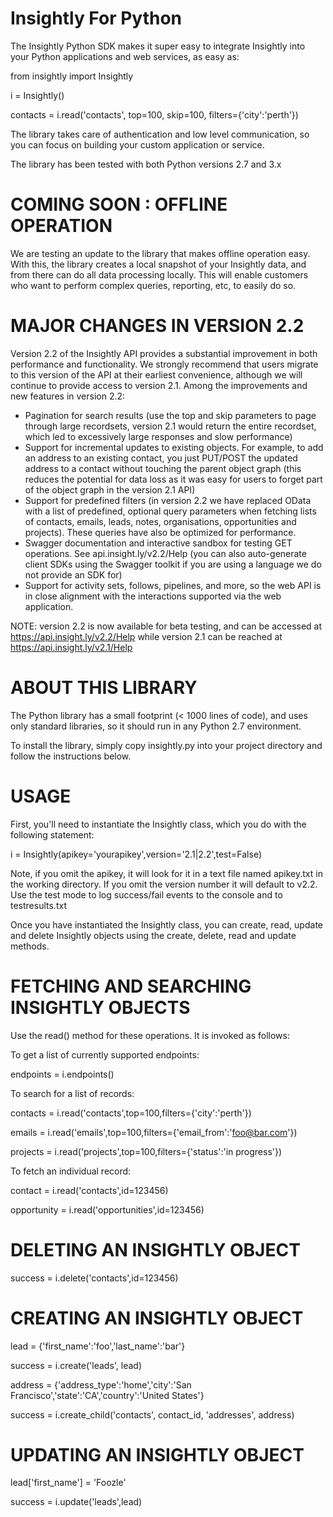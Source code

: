 Insightly For Python
======

The Insightly Python SDK makes it super easy to integrate Insightly into your Python applications and web services, as easy as:

  from insightly import Insightly
  
  i = Insightly()
  
  contacts = i.read('contacts', top=100, skip=100, filters={'city':'perth'})

The library takes care of authentication and low level communication, so you can focus on building your custom application or service.

The library has been tested with both Python versions 2.7 and 3.x

COMING SOON : OFFLINE OPERATION
===============================

We are testing an update to the library that makes offline operation easy. With this, the library creates a local snapshot
of your Insightly data, and from there can do all data processing locally. This will enable customers who want to perform
complex queries, reporting, etc, to easily do so. 

MAJOR CHANGES IN VERSION 2.2
============================

Version 2.2 of the Insightly API provides a substantial improvement in both performance and functionality. We strongly recommend that users migrate to this version of the API at their earliest convenience, although we will continue to provide access to version 2.1. Among the improvements and new features in version 2.2:

* Pagination for search results (use the top and skip parameters to page through large recordsets, version 2.1 would return the entire recordset, which led to excessively large responses and slow performance)
* Support for incremental updates to existing objects. For example, to add an address to an existing contact, you just PUT/POST the updated address to a contact without touching the parent object graph (this reduces the potential for data loss as it was easy for users to forget part of the object graph in the version 2.1 API)
* Support for predefined filters (in version 2.2 we have replaced OData with a list of predefined, optional query parameters when fetching lists of contacts, emails, leads, notes, organisations, opportunities and projects). These queries have also be optimized for performance.
* Swagger documentation and interactive sandbox for testing GET operations. See api.insight.ly/v2.2/Help (you can also auto-generate client SDKs using the Swagger toolkit if you are using a language we do not provide an SDK for)
* Support for activity sets, follows, pipelines, and more, so the web API is in close alignment with the interactions supported via the web application.

NOTE: version 2.2 is now available for beta testing, and can be accessed at https://api.insight.ly/v2.2/Help while version 2.1 can be reached at https://api.insight.ly/v2.1/Help

ABOUT THIS LIBRARY
==================

The Python library has a small footprint (< 1000 lines of code), and uses only standard libraries, so it should run in any Python 2.7
environment.

To install the library, simply copy insightly.py into your project directory and follow the instructions below.

USAGE
=====

First, you'll need to instantiate the Insightly class, which you do with the following statement:

i = Insightly(apikey='yourapikey',version='2.1|2.2',test=False)

Note, if you omit the apikey, it will look for it in a text file named apikey.txt in the working directory. If you omit the version number it will default to v2.2. Use the test mode to log success/fail events to the console and to testresults.txt

Once you have instantiated the Insightly class, you can create, read, update and delete Insightly objects using the create, delete, read and update methods.

FETCHING AND SEARCHING INSIGHTLY OBJECTS
========================================

Use the read() method for these operations. It is invoked as follows:

To get a list of currently supported endpoints:

endpoints = i.endpoints()

To search for a list of records:

  contacts = i.read('contacts',top=100,filters={'city':'perth'})

  emails = i.read('emails',top=100,filters={'email_from':'foo@bar.com'})

  projects = i.read('projects',top=100,filters={'status':'in progress'})

To fetch an individual record:

  contact = i.read('contacts',id=123456)
  
  opportunity = i.read('opportunities',id=123456)

DELETING AN INSIGHTLY OBJECT
============================

  success = i.delete('contacts',id=123456)

CREATING AN INSIGHTLY OBJECT
============================

  lead = {'first_name':'foo','last_name':'bar'}

  success = i.create('leads', lead)
  
  address = {'address_type':'home','city':'San Francisco','state':'CA','country':'United States'}
  
  success = i.create_child('contacts', contact_id, 'addresses', address)

UPDATING AN INSIGHTLY OBJECT
============================

  lead['first_name'] = 'Foozle'

  success = i.update('leads',lead)

